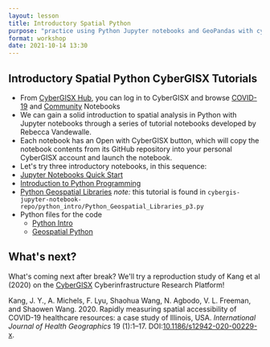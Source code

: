 ```yaml
---
layout: lesson
title: Introductory Spatial Python
purpose: "practice using Python Jupyter notebooks and GeoPandas with cyberinfrastructure"
format: workshop
date: 2021-10-14 13:30
---
```


## Introductory Spatial Python CyberGISX Tutorials

- From [CyberGISX Hub](https://cybergisxhub.cigi.illinois.edu/), you can log in to CyberGISX and browse [COVID-19](https://cybergisxhub.cigi.illinois.edu/wherecovid-19) and [Community](https://cybergisxhub.cigi.illinois.edu/notebooks) Notebooks
- We can gain a solid introduction to spatial analysis in Python with Jupyter notebooks through a series of tutorial notebooks developed by Rebecca Vandewalle.
- Each notebook has an Open with CyberGISX button, which will copy the notebook contents from its GitHub repository into your personal CyberGISX account and launch the notebook.
- Let's try three introductory notebooks, in this sequence:
- [Jupyter Notebooks Quick Start](https://cybergisxhub.cigi.illinois.edu/notebook/jupyter-notebooks-quick-start-2/)
- [Introduction to Python Programming](https://cybergisxhub.cigi.illinois.edu/notebook/introduction-to-python-programming/)
- [Python Geospatial Libraries](https://cybergisxhub.cigi.illinois.edu/notebook/python-geospatial-libraries/) *note:* this tutorial is found in `cybergis-jupyter-notebook-repo/python_intro/Python_Geospatial_Libraries_p3.py`
- Python files for the code
  - [Python Intro](/assets/python-intro.py)
  - [Geospatial Python](/assets/python-geospatial.py)

## What's next?

What's coming next after break? We'll try a reproduction study of Kang et al (2020) on the [CyberGISX](https://cybergis.illinois.edu/) Cyberinfrastructure Research Platform!

Kang, J. Y., A. Michels, F. Lyu, Shaohua Wang, N. Agbodo, V. L. Freeman, and Shaowen Wang. 2020. Rapidly measuring spatial accessibility of COVID-19 healthcare resources: a case study of Illinois, USA. *International Journal of Health Geographics* 19 (1):1–17. DOI:[10.1186/s12942-020-00229-x](https://doi.org/10.1186/s12942-020-00229-x).
